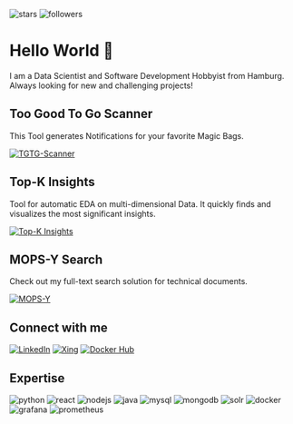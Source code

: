 ![stars](https://img.shields.io/github/stars/der-henning?label=Total%20Stars&style=flat-square)
![followers](https://img.shields.io/github/followers/der-henning?label=Followers&style=flat-square)

# Hello World 👋
I am a Data Scientist and Software Development Hobbyist from Hamburg. Always looking for new and challenging projects!

## Too Good To Go Scanner
This Tool generates Notifications for your favorite Magic Bags.

[![TGTG-Scanner](https://img.shields.io/static/v1?style=for-the-badge&message=TGTG-Scanner&color=2496ED&logo=&logoColor=FFFFFF&label=)](https://github.com/Der-Henning/tgtg)

## Top-K Insights
Tool for automatic EDA on multi-dimensional Data. It quickly finds and visualizes the most significant insights.

[![Top-K Insights](https://img.shields.io/static/v1?style=for-the-badge&message=Top-K%20Insights&color=E6522C&logo=&logoColor=FFFFFF&label=)](https://github.com/Der-Henning/TopK-Insights)

## MOPS-Y Search
Check out my full-text search solution for technical documents.

[![MOPS-Y](https://img.shields.io/static/v1?style=for-the-badge&message=MOPS-Y%20Search&color=47A248&logo=&logoColor=FFFFFF&label=)](https://github.com/Der-Henning/mopsy-react)

## Connect with me
[![LinkedIn](https://img.shields.io/static/v1?style=for-the-badge&message=LinkedIn&color=0A66C2&logo=LinkedIn&logoColor=FFFFFF&label=)](https://www.linkedin.com/in/henningmerklinger)
[![Xing](https://img.shields.io/static/v1?style=for-the-badge&message=Xing&color=006567&logo=Xing&logoColor=FFFFFF&label=)](https://www.xing.com/profile/Henning_Merklinger)
[![Docker Hub](https://img.shields.io/static/v1?style=for-the-badge&message=Docker%20Hub&color=2496ED&logo=Docker&logoColor=FFFFFF&label=)](https://hub.docker.com/u/derhenning)

## Expertise
![python](https://img.shields.io/static/v1?style=for-the-badge&message=Python&color=3776AB&logo=Python&logoColor=FFFFFF&label=)
![react](https://img.shields.io/static/v1?style=for-the-badge&message=React&color=222222&logo=React&logoColor=61DAFB&label=)
![nodejs](https://img.shields.io/static/v1?style=for-the-badge&message=Node.js&color=339933&logo=Node.js&logoColor=FFFFFF&label=)
![java](https://img.shields.io/static/v1?style=for-the-badge&message=Java&color=007396&logo=Java&logoColor=FFFFFF&label=)
![mysql](https://img.shields.io/static/v1?style=for-the-badge&message=MySQL&color=4479A1&logo=MySQL&logoColor=FFFFFF&label=)
![mongodb](https://img.shields.io/static/v1?style=for-the-badge&message=MongoDB&color=47A248&logo=MongoDB&logoColor=FFFFFF&label=)
![solr](https://img.shields.io/static/v1?style=for-the-badge&message=Apache+Solr&color=D9411E&logo=Apache+Solr&logoColor=FFFFFF&label=)
![docker](https://img.shields.io/static/v1?style=for-the-badge&message=Docker&color=2496ED&logo=Docker&logoColor=FFFFFF&label=)
![grafana](https://img.shields.io/static/v1?style=for-the-badge&message=Grafana&color=F46800&logo=Grafana&logoColor=FFFFFF&label=)
![prometheus](https://img.shields.io/static/v1?style=for-the-badge&message=Prometheus&color=E6522C&logo=Prometheus&logoColor=FFFFFF&label=)

